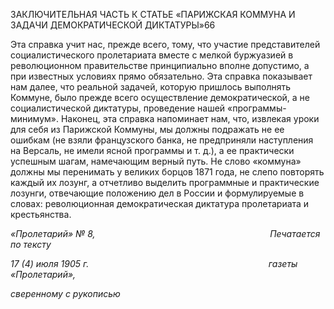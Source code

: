 ЗАКЛЮЧИТЕЛЬНАЯ ЧАСТЬ К СТАТЬЕ «ПАРИЖСКАЯ КОММУНА И ЗАДАЧИ ДЕМОКРАТИЧЕСКОЙ ДИКТАТУРЫ»66

Эта справка учит нас, прежде всего, тому, что участие представителей социалисти­ческого пролетариата вместе с мелкой буржуазией в революционном правительстве принципиально вполне допустимо, а при известных условиях прямо обязательно. Эта справка показывает нам далее, что реальной задачей, которую пришлось выполнять Коммуне, было прежде всего осуществление демократической, а не социалистической диктатуры, проведение нашей «программы-минимум». Наконец, эта справка напомина­ет нам, что, извлекая уроки для себя из Парижской Коммуны, мы должны подражать не ее ошибкам (не взяли французского банка, не предприняли наступления на Версаль, не имели ясной программы и т. д.), а ее практически успешным шагам, намечающим вер­ный путь. Не слово «коммуна» должны мы перенимать у великих борцов 1871 года, не слепо повторять каждый их лозунг, а отчетливо выделить программные и практические лозунги, отвечающие положению дел в России и формулируемые в словах: революци­онная демократическая диктатура пролетариата и крестьянства.

_«Пролетарий» № 8,                                                                       Печатается по тексту_

_17 (4) июля 1905 г.                                                                         газеты «Пролетарий»,_

_сверенному с рукописью_